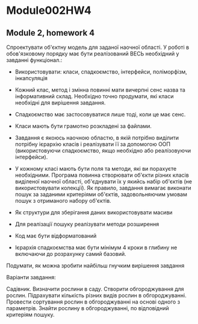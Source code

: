 # Module002HW4
Module 2, homework 4
---
Спроектувати об'єктну модель для заданої наочної області. У роботі в обов'язковому порядку має бути реалізований ВЕСЬ необхідний у завданні функціонал.:

- Використовувати: класи, спадкоємство, інтерфейси, поліморфізм, інкапсуляція

- Кожний клас, метод і змінна повинні мати вичерпні сенс назва та інформативний склад. Необхідно точно продумати, які класи необхідні для вирішення завдання.

- Спадкоємство має застосовуватися лише тоді, коли це має сенс.

- Класи мають бути грамотно розкладені за файлами.

- Завдання є якоюсь наочною областю, в якій потрібно виділити потрібну ієрархію класів і реалізувати її за допомогою ООП (використовуючи спадкоємство, якщо необхідно або реалізовуючи інтерфейси).

- У кожному класі мають бути поля та методи, які ви порахуєте необхідними. Програма повинна створювати об'єкти різних класів виділеної наочної області, об'єднувати їх у якийсь набір об'єктів (не використовувати колекції). Як правило, завдання вимагає виконати пошук за заданими критеріями об'єктів, задовольняючим умовам пошук з отриманого набору об'єктів.

- Як структури для зберігання даних використовувати масиви

- Для реалізації пошуку реалізувати методи розширення

- Код має бути відформатований

- Ієрархія спадкоємства має бути мінімум 4 кроки в глибину не включаючи до розрахунку самий базовий.

Подумати, як можна зробити найбільш гнучким вирішення завдання

Варіанти завдання:

Садівник. Визначити рослини в саду. Створити обгороджування для рослин. Підрахувати кількість різних видів рослин в обгороджуванні. Провести сортування рослин в обгороджуванні на основі одного з параметрів. Знайти рослину в обгороджуванні, по відповідний критеріям пошуку.